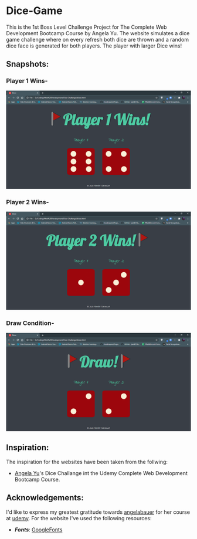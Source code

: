 # Dice-Game
This is the 1st Boss Level Challenge Project for The Complete Web Development Bootcamp Course by Angela Yu.
The website simulates a dice game challenge where on every refresh both dice are thrown and a random dice face is generated for both players. The player with larger Dice wins!

## Snapshots:
### Player 1 Wins-
<img alt="player1-image" src="imgs/player1.PNG">

### Player 2 Wins-
<img alt="player2-image" src="imgs/player2.PNG">

### Draw Condition-
<img alt="draw-image" src="imgs/draw.PNG">

## Inspiration:
The inspiration for the websites have been taken from the follwing:
* [Angela Yu](https://github.com/angelabauer)'s Dice Challange int the Udemy Complete Web Development Bootcamp Course.

## Acknowledgements:
I'd like to express my greatest gratitude towards [angelabauer](https://github.com/angelabauer) for her course at [udemy](https://www.udemy.com/course/the-complete-web-development-bootcamp/).
For the website I've used the following resources:
* ***Fonts***: [GoogleFonts](https://fonts.google.com/)